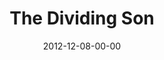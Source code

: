 ---
layout: message
category: message
series: "The Awaited Son"
title: "The Dividing Son"
date: 2012-12-08-00-00
message_id: 760
audio: "http://s3.amazonaws.com/crossroads-media/media/legacy/mp3/awaitedson03.mp3"
audio-duration: "46:05"
program: "http://s3.amazonaws.com/crossroads-media/media/legacy/documents/12_8-9_12Program_LO.pdf"
description: "Brian Tome talks about how Jesus' birth brought division."
video: "https://s3.amazonaws.com/crossroadsvideomessages/awaitedson03.mp4"
video-duration: "46:11"
video-image: "http://s3.amazonaws.com/crossroads-media/images/legacy/content/awaitedson03_still.jpg"
explicit: false
---